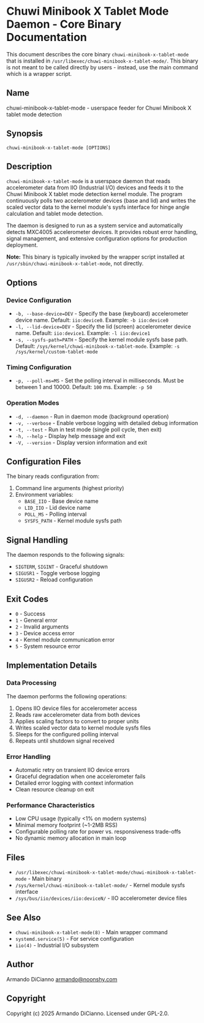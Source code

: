 # Chuwi Minibook X Tablet Mode Daemon - Core Binary Documentation

This document describes the core binary `chuwi-minibook-x-tablet-mode` that is installed in `/usr/libexec/chuwi-minibook-x-tablet-mode/`. This binary is not meant to be called directly by users - instead, use the main command which is a wrapper script.

## Name

chuwi-minibook-x-tablet-mode - userspace feeder for Chuwi Minibook X tablet mode detection

## Synopsis

```
chuwi-minibook-x-tablet-mode [OPTIONS]
```

## Description

`chuwi-minibook-x-tablet-mode` is a userspace daemon that reads accelerometer data from IIO (Industrial I/O) devices and feeds it to the Chuwi Minibook X tablet mode detection kernel module. The program continuously polls two accelerometer devices (base and lid) and writes the scaled vector data to the kernel module's sysfs interface for hinge angle calculation and tablet mode detection.

The daemon is designed to run as a system service and automatically detects MXC4005 accelerometer devices. It provides robust error handling, signal management, and extensive configuration options for production deployment.

**Note:** This binary is typically invoked by the wrapper script installed at `/usr/sbin/chuwi-minibook-x-tablet-mode`, not directly.

## Options

### Device Configuration
- `-b, --base-device=DEV` - Specify the base (keyboard) accelerometer device name. Default: `iio:device0`. Example: `-b iio:device0`
- `-l, --lid-device=DEV` - Specify the lid (screen) accelerometer device name. Default: `iio:device1`. Example: `-l iio:device1`
- `-s, --sysfs-path=PATH` - Specify the kernel module sysfs base path. Default: `/sys/kernel/chuwi-minibook-x-tablet-mode`. Example: `-s /sys/kernel/custom-tablet-mode`

### Timing Configuration
- `-p, --poll-ms=MS` - Set the polling interval in milliseconds. Must be between 1 and 10000. Default: `100` ms. Example: `-p 50`

### Operation Modes
- `-d, --daemon` - Run in daemon mode (background operation)
- `-v, --verbose` - Enable verbose logging with detailed debug information
- `-t, --test` - Run in test mode (single poll cycle, then exit)
- `-h, --help` - Display help message and exit
- `-V, --version` - Display version information and exit

## Configuration Files

The binary reads configuration from:
1. Command line arguments (highest priority)
2. Environment variables:
   - `BASE_IIO` - Base device name
   - `LID_IIO` - Lid device name  
   - `POLL_MS` - Polling interval
   - `SYSFS_PATH` - Kernel module sysfs path

## Signal Handling

The daemon responds to the following signals:
- `SIGTERM`, `SIGINT` - Graceful shutdown
- `SIGUSR1` - Toggle verbose logging
- `SIGUSR2` - Reload configuration

## Exit Codes

- `0` - Success
- `1` - General error
- `2` - Invalid arguments
- `3` - Device access error
- `4` - Kernel module communication error
- `5` - System resource error

## Implementation Details

### Data Processing
The daemon performs the following operations:
1. Opens IIO device files for accelerometer access
2. Reads raw accelerometer data from both devices
3. Applies scaling factors to convert to proper units
4. Writes scaled vector data to kernel module sysfs files
5. Sleeps for the configured polling interval
6. Repeats until shutdown signal received

### Error Handling
- Automatic retry on transient IIO device errors
- Graceful degradation when one accelerometer fails
- Detailed error logging with context information
- Clean resource cleanup on exit

### Performance Characteristics
- Low CPU usage (typically <1% on modern systems)
- Minimal memory footprint (~1-2MB RSS)
- Configurable polling rate for power vs. responsiveness trade-offs
- No dynamic memory allocation in main loop

## Files

- `/usr/libexec/chuwi-minibook-x-tablet-mode/chuwi-minibook-x-tablet-mode` - Main binary
- `/sys/kernel/chuwi-minibook-x-tablet-mode/` - Kernel module sysfs interface
- `/sys/bus/iio/devices/iio:deviceN/` - IIO accelerometer device files

## See Also

- `chuwi-minibook-x-tablet-mode(8)` - Main wrapper command
- `systemd.service(5)` - For service configuration
- `iio(4)` - Industrial I/O subsystem

## Author

Armando DiCianno <armando@noonshy.com>

## Copyright

Copyright (c) 2025 Armando DiCianno. Licensed under GPL-2.0.